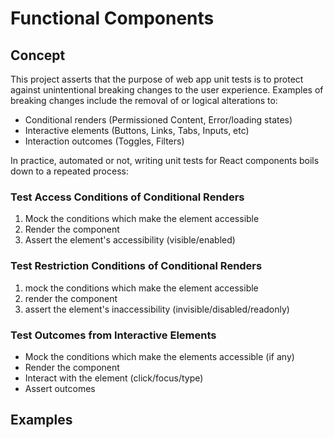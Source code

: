 # Functional Components

## Concept

This project asserts that the purpose of web app unit tests is to protect against unintentional breaking changes to the user experience.
Examples of breaking changes include the removal of or logical alterations to:

- Conditional renders (Permissioned Content, Error/loading states)
- Interactive elements (Buttons, Links, Tabs, Inputs, etc)
- Interaction outcomes (Toggles, Filters)

In practice, automated or not, writing unit tests for React components boils down to a repeated process:

### Test Access Conditions of Conditional Renders

1. Mock the conditions which make the element accessible
2. Render the component
3. Assert the element's accessibility (visible/enabled)

### Test Restriction Conditions of Conditional Renders

1. mock the conditions which make the element accessible
2. render the component
3. assert the element's inaccessibility (invisible/disabled/readonly)

### Test Outcomes from Interactive Elements

- Mock the conditions which make the elements accessible (if any)
- Render the component
- Interact with the element (click/focus/type)
- Assert outcomes

## Examples
